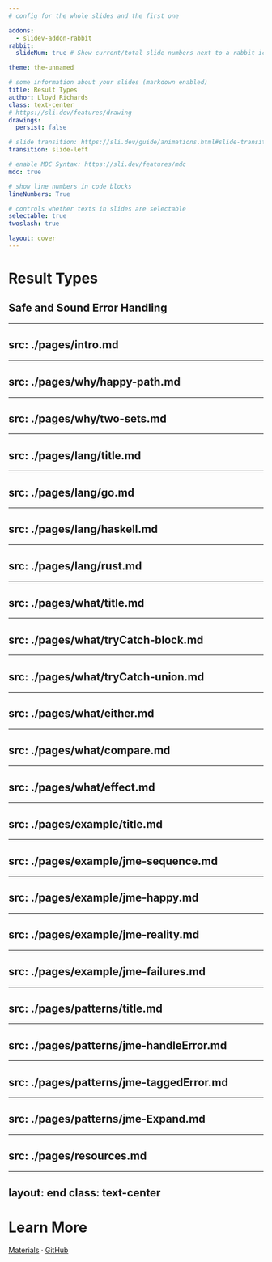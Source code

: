 ```yaml
---
# config for the whole slides and the first one

addons:
  - slidev-addon-rabbit
rabbit:
  slideNum: true # Show current/total slide numbers next to a rabbit icon

theme: the-unnamed

# some information about your slides (markdown enabled)
title: Result Types
author: Lloyd Richards
class: text-center
# https://sli.dev/features/drawing
drawings:
  persist: false

# slide transition: https://sli.dev/guide/animations.html#slide-transitions
transition: slide-left

# enable MDC Syntax: https://sli.dev/features/mdc
mdc: true

# show line numbers in code blocks
lineNumbers: True

# controls whether texts in slides are selectable
selectable: true
twoslash: true

layout: cover
---
```


# Result Types
## Safe and Sound Error Handling

<!--
The last comment block of each slide will be treated as slide notes. It will be visible and editable in Presenter Mode along with the slide. [Read more in the docs](https://sli.dev/guide/syntax.html#notes)
-->

---
src: ./pages/intro.md
---

---
src: ./pages/why/happy-path.md
---

---
src: ./pages/why/two-sets.md
---

---
src: ./pages/lang/title.md
---

---
src: ./pages/lang/go.md
---

---
src: ./pages/lang/haskell.md
---

---
src: ./pages/lang/rust.md
---

---
src: ./pages/what/title.md
---

---
src: ./pages/what/tryCatch-block.md
---

---
src: ./pages/what/tryCatch-union.md
---

---
src: ./pages/what/either.md
---

---
src: ./pages/what/compare.md
---

---
src: ./pages/what/effect.md
---

---
src: ./pages/example/title.md
---

---
src: ./pages/example/jme-sequence.md
---

---
src: ./pages/example/jme-happy.md
---

---
src: ./pages/example/jme-reality.md
---

---
src: ./pages/example/jme-failures.md
---

---
src: ./pages/patterns/title.md
---

---
src: ./pages/patterns/jme-handleError.md
---

---
src: ./pages/patterns/jme-taggedError.md
---

---
src: ./pages/patterns/jme-Expand.md
---

---
src: ./pages/resources.md
---

---
layout: end
class: text-center
---

# Learn More

[Materials](https://sli.dev) · [GitHub](https://github.com/lloydrichards)
<PoweredBySlidev mt-10 />
